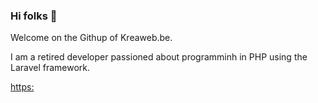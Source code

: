 ### Hi folks 👋

Welcome on the Githup of Kreaweb.be.

I am a retired developer passioned about programminh in PHP using the Laravel framework.

[https:](https://www.kreaweb.be/)

<!--
**MGeurts/MGeurts** is a ✨ _special_ ✨ repository because its `README.md` (this file) appears on your GitHub profile.

Here are some ideas to get you started:

- 🔭 I’m currently working on ...
- 🌱 I’m currently learning ...
- 👯 I’m looking to collaborate on ...
- 🤔 I’m looking for help with ...
- 💬 Ask me about ...
- 📫 How to reach me: ...
- 😄 Pronouns: ...
- ⚡ Fun fact: ...
-->
